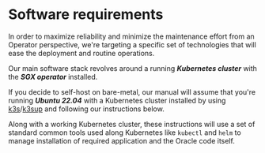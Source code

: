 # Software requirements

In order to maximize reliability and minimize the maintenance effort from an Operator perspective, we're targeting a specific set of technologies that will ease the deployment and routine operations.

Our main software stack revolves around a running _**Kubernetes cluster**_ with the _**SGX operator**_ installed.

If you decide to self-host on bare-metal, our manual will assume that you're running _**Ubuntu 22.04**_ with a Kubernetes cluster installed by using [k3s](https://k3s.io/)/[k3sup](https://k3sup.dev/) and following our instructions below.

Along with a working Kubernetes cluster, these instructions will use a set of standard common tools used along Kubernetes like `kubectl` and `helm` to manage installation of required application and the Oracle code itself.
